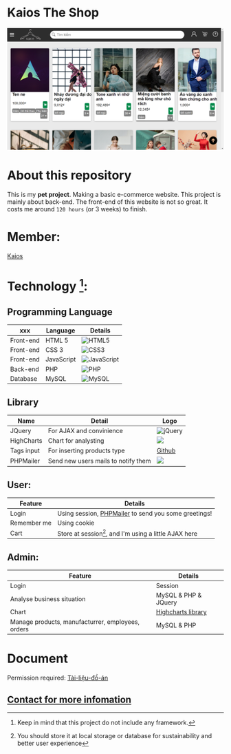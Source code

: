 # Kaios The Shop
![Preview image](/resource/preview.png)

# About this repository
This is my **pet project**. Making a basic e-commerce website.
This project is mainly about back-end. The front-end of this website is not so great. 
It costs me around ``120 hours`` (or 3 weeks) to finish.
# Member:
[Kaios](https://github.com/caoTayTang)
# Technology [^1]:
## Programming Language
|xxx|Language|Details|
|-----|-----|------|
|Front-end| HTML 5 | ![HTML5](https://img.shields.io/badge/html5-%23E34F26.svg?style=for-the-badge&logo=html5&logoColor=white) |
|Front-end|CSS 3| ![CSS3](https://img.shields.io/badge/css3-%231572B6.svg?style=for-the-badge&logo=css3&logoColor=white)| 
|Front-end|JavaScript|![JavaScript](https://img.shields.io/badge/javascript-%23323330.svg?style=for-the-badge&logo=javascript&logoColor=%23F7DF1E)|
|Back-end|PHP|![PHP](https://img.shields.io/badge/php-%23777BB4.svg?style=for-the-badge&logo=php&logoColor=white)|
|Database|MySQL|![MySQL](https://img.shields.io/badge/mysql-f2f2f2.svg?style=for-the-badge&logo=mysql)|

## Library
|Name|Detail|Logo|
|---|---|---|
|JQuery|For AJAX and convinience|![jQuery](https://img.shields.io/badge/jquery-%230769AD.svg?style=for-the-badge&logo=jquery&logoColor=white)|
|HighCharts|Chart for analysting|<img src="https://wp-assets.highcharts.com/svg/logo2021.svg" height="30px"></img>|
|Tags input|For inserting products type |[Github](https://github.com/bootstrap-tagsinput/bootstrap-tagsinput)
|PHPMailer|Send new users mails to notify them|<img src="https://camo.githubusercontent.com/e6af60518d5340b495cb281096e017e5a735d75e5b63012caed6cb185406a30f/68747470733a2f2f7261772e6769746875622e636f6d2f5048504d61696c65722f5048504d61696c65722f6d61737465722f6578616d706c65732f696d616765732f7068706d61696c65722e706e67" height="30px"></img>|
## User: 
|Feature|Details|
|--- |--- |
|Login|Using session, [PHPMailer](https://github.com/PHPMailer/PHPMailer) to send you some greetings!|
|Remember me|Using cookie|
|Cart|Store at session[^2], and I'm using a little AJAX here|
## Admin: 
|Feature|Details|
|--- |--- |
|Login|Session|
|Analyse business situation |MySQL & PHP & JQuery|
|Chart|[Highcharts library](https://www.highcharts.com/)|
|Manage products, manufacturrer, employees, orders|MySQL & PHP|

# Document
Permission required:
[Tài-liệu-đồ-án](https://docs.google.com/document/d/13PA4IHpF2zNDiqhT22BtzrU-UoPr6WEl/edit?usp=sharing&ouid=102930655594417882294&rtpof=true&sd=true)

## [Contact for more infomation](https://www.messenger.com/t/kaiosthefox)
[^1]: Keep in mind that this project do not include any framework.
[^2]: You should store it at local storage or database for sustainability and better user experience